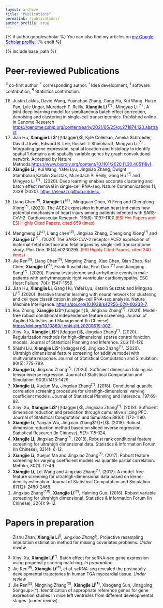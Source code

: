 ```yaml
---
layout: archive
title: "Publications"
permalink: /publications/
author_profile: true
---
```



{% if author.googlescholar %}
  You can also find my articles on <u><a href="{{author.googlescholar}}">my Google Scholar profile</a>.</u>
{% endif %}

{% include base_path %}

<!--
{% for post in site.publications reversed %}
  {% include archive-single.html %}
{% endfor %}
-->

<!--为了简单下面自己进行自动 
<p style="color:blue;">You can change the text color of a whole sentence or paragraph...</p>
<p>...or you can change the text color of one <span style="color:green;">word</span> or even a single l<span style="color:red;">e</span>tter.</p>
-->

Peer-reviewed Publications
==========================
<sup>\#</sup> co-first author, $^*$ corresponding author. $^\dagger$ Idea development, $^\ddagger$ software contribution, <sup>&para;</sup> Statistics contribution.

<style>
/* unvisited link */
a:link {
  color: blue;
}

/* visited link */
a:visited {
  color: black;
}

/* mouse over link */
a:hover {
  color: hotpink;
}

/* selected link */
a:active {
  color: blue;
}
</style>

<ol reversed>
<li>
Justin Lakkis, David Wang, Yuanchao Zhang, Gang Hu, Kui Wang, Huize Pan,
Lyle Ungar, Muredach P. Reilly, <b>Xiangjie Li</b><sup> (*) </sup>, Mingyao
Li<sup> (*) </sup>. A joint deep learning model for simultaneous batch effect
correction, denoising and clustering in single-cell transcriptomics. Published online in Genome Research <a href="https://genome.cshlp.org/content/early/2021/05/25/gr.271874.120.abstract"> https://genome.cshlp.org/content/early/2021/05/25/gr.271874.120.abstract
</a>
</li>

<li>
Jian Hu, <b>Xiangjie Li</b> $^{(\dagger)}$, Kyle Coleman, Amelia Schroeder,
David J.Irwin, Edward B. Lee, Russell T Shinohara1, Mingyao Li<sup> (*) </sup> .
Integrating gene expression, spatial location and histology to identify
spatial 1 domains and spatially variable genes by graph convolutional
network. Accepted by Nature Methods.<a href="https://www.biorxiv.org/content/10.1101/2020.11.30.405118v1">https://www.biorxiv.org/content/10.1101/2020.11.30.405118v1</a>.
</li>

  <li> 
	<b> Xiangjie Li </b>, Kui Wang, Yafei Lyu, Jingxiao Zhang, Dwight Stambolian,Katalin Susztak, Muredach P. Reilly, Gang Hu <sup> (*) </sup> and Mingyao Li <sup> (*) </sup>. (2020). Deep learning enables accurate clustering and batch effect removal in single-cell RNA-seq. Nature Communications 11, 2338 (2020). <a href="https://eleozzr.github.io/desc">https://eleozzr.github.io/desc </a>.
 </li>

<li>

Liang Chen<sup>(#)</sup>, <b>Xiangjie Li </b> <sup>(#) </sup>, Mingquan Chen, Yi Feng and Chenglong Xiong<sup>(*)</sup>. (2020). The ACE2 expression in human heart
indicates new potential mechanism of heart injury among patients infected with SARS-CoV-2. Cardiovascular Research. 116(6): 1097–1100.<span style="color:red;">(ESI Hot Papers and ESI Highly Cited Papers, cited 659 times)</span>

</li>

<li>
Mengmeng Li<sup>(#)</sup>, Liang chen<sup>(#)</sup>, Jingxiao Zhang, Chenglong
Xiong<sup>(*) </sup> and <b> Xiangjie Li</b><sup>(*) </sup>. (2020) The SARS-CoV-2
receptor ACE2 expression of maternal-fetal interface and fetal organs by
single-cell transcriptome study. Plos One. 15(4):e0230295.
<span style="color:red;">(ESI Highly Cited Papers, cited 240 times)</span>

</li>

<li>
Jie Ren<sup>(#)</sup>, Liang Chen<sup>(#)</sup>, Ningning Zhang, Xiao Chen, Qian
Zhao, Kai Chen, <b><b>Xiangjie Li</b></b><sup>(&para;)</sup>, Frank Ruschitzka, Firat
Duru<sup>(*)</sup> and Jiangping Song<sup>(*)</sup>. (2020). Plasma testosterone and
arrhythmic events in male patients with arrhythmogenic right ventricular
cardiomyopathy. ESC Heart Failure. 7(4): 1547–1559.
</li>

<li>
Jian Hu, <b>Xiangjie Li</b>, Gang Hu, Yafei Lyu, Katalin Susztak and
Mingyao Li<sup>(*)</sup>.(2020). Iterative transfer learning with neural network for clustering and cell type classification in single-cell
RNA-seq analysis. Nature Machine Intelligence. <a href="https://doi.org/10.1038/s42256-020-00233-7"> https://doi.org/10.1038/s42256-020-00233-7</a>,
</li>

<li>
Rou Zhong, <b>Xiangjie Li</b>$^{(\dagger)}$, Jingixao Zhang<sup>(*)</sup>.
(2021). Model-free robust conditional independence feature screening.
Journal of Applied Statistics and Management (In Chinese). <a href="https://doi.org/10.13860/j.cnki.sltj.20200619-002"> https://doi.org/10.13860/j.cnki.sltj.20200619-002 </a>.

</li>

<li>
Xinyi Xu, <b>Xiangjie Li</b>$^{(\dagger)}$, Jingxiao Zhang<sup>(*)</sup>. (2020).
Regularization methods for high-dimensional sparse control function
models. Journal of Statistical Planning and Inference. 206:111-126
</li>

<li>
Shishi Liu, <b>Xiangjie Li</b>$^{(\dagger)}$, Jingixao Zhang<sup>(*)</sup>.
(2020). Ultrahigh dimensional feature screening for additive model with
multivariate response. Journal of Statistical Computation and
Simulation. 90(5): 775-799.
</li>

<li>
<b>Xiangjie Li</b>, Jingxiao Zhang<sup>(*)</sup>. (2020). Sufficient dimension
folding via tensor inverse regression. Journal of Statistical
Computation and Simulation. 90(8):1413-1429.
</li>

<li>
<b>Xiangjie Li</b>, Xuejun Ma, Jingxiao Zhang<sup>(*)</sup>. (2018). Conditional
quantile correlation screening procedure for ultrahigh-dimensional
varying coefficient models. Journal of Statistical Planning and
Inference. 197:69-92.
</li>

<li>
Xinyi Xu, <b>Xiangjie Li</b>$^{(\dagger)}$, Jingixiao Zhang<sup>(*)</sup>.
(2018). Sufficient dimension reduction and prediction through cumulative
slicing PFC. Journal of Statistical Computation and Simulation.88(6):
1172-1190.
</li>


<li>
<b>Xiangjie Li</b>, Yanyan Wu, Jingxiao Zhang$^{(*)}$. (2018). Robust
dimension reduction method based on sliced inverse regression.
Statistical Research (In Chinese), 5(7): 115-124.
</li>

<li>
<b>Xiangjie Li</b>, Jingxiao Zhang<sup>(*)</sup>. (2018). Robust rank conditional
feature screening for ultrahigh dimensional data. Statistics &
Information Forum (In Chinese), 33(4): 6-12.
</li>

<li>
<b>Xiangjie Li</b>, Xuejun Ma and Jingxiao Zhang<sup>(*)</sup>. (2017). Robust
feature screening for varying coefficient models via quantile partial correlation. Metrika, 80(1): 17-49.
</li>


<li>
<b>Xiangjie Li</b>, Lei Wang and Jingxiao Zhang<sup>(*)</sup>. (2017). A
model-free feature screening for ultrahigh-dimensional data based on
kernel density estimation. Journal of Statistical Computation and
Simulation. 87(12): 2450-2468.
</li>

<li>
Jingxiao Zhang<sup>(*,#)</sup>, <b>Xiangjie Li</b><sup>(#)</sup>, Haiming Guo.
(2016). Robust variable screening for ultrahigh dimensional. Statistics
& Information Forum (In Chinese), 32(4): 9-12.
</li>

</ol>



Papers in preparation
===================

<ol reversed>

Zishu Zhan,  <b>Xiangjie Li</b><sup>(*)</sup>, Jingxiao Zhang<sup>(*)</sup>. Projective
resampling imputation estimation method for missing covariates problems.
<i> Under review </i>


<li>
Xinyi Xu, <b>Xiangjie Li</b><sup>(*)</sup>. Batch effect for scRNA-seq gene
expression using propensity scoring matching. <i> In preparation </i>
</li>

<li>
Jie Ren<sup>(#)</sup>, <b>Xiangjie Li</b><sup>(#)</sup>, et al. scRNA-seq revealed
the postnatally developmental trajectories in human TGA myocardial
tissue.<i> Under review </i> 
</li>

<li>
Jie Ren<sup>(#)</sup>, Ningning Zhang<sup>(#)</sup>, <b>Xiangjie Li</b><sup>(&para;)</sup>, Xiaogang Sun, Jinagping
Songsup>(*)</sup>. Identification of appropriate reference genes for gene
expression studies in mice left ventricles from different developmental
stages. (under review).
</li>

</ol>